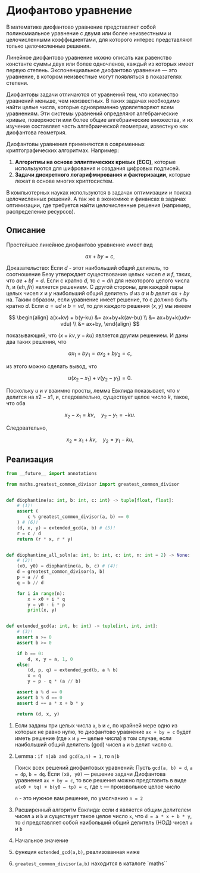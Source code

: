 
# Диофантово уравнение

В математике диофантово уравнение представляет собой полиномиальное уравнение с двумя или более неизвестными и целочисленными коэффициентами, для которого интерес представляют только целочисленные решения.

Линейное диофантово уравнение можно описать как равенство константе суммы двух или более одночленов, каждый из которых имеет первую степень. Экспоненциальное диофантово уравнение — это уравнение, в котором неизвестные могут появляться в показателях степени.

Диофантовы задачи отличаются от уравнений тем, что количество уравнений меньше, чем неизвестных. В таких задачах необходимо найти целые числа, которые одновременно удовлетворяют всем уравнениям. Эти системы уравнений определяют алгебраические кривые, поверхности или более общие алгебраические множества, и их изучение составляет часть алгебраической геометрии, известную как диофантова геометрия.

Диофантовы уравнения применяются в современных криптографических алгоритмах. Например:

1. __Алгоритмы на основе эллиптических кривых (ECC)__, которые используются для шифрования и создания цифровых подписей.
2. __Задачи дискретного логарифмирования и факторизации__, которые лежат в основе многих криптосистем.

В компьютерных науках используются в задачах оптимизации и поиска целочисленных решений. А так же в экономике и финансах в задачах оптимизации, где требуется найти целочисленные решения (например, распределение ресурсов).

## Описание

Простейшее линейное диофантово уравнение имеет вид

$$ ax+by=c, $$

Доказательство: Если $d$ - этот наибольший общий делитель, то соотношение Безу утверждает существование целых чисел $e$ и $f$, таких, что $ae + bf = d$. Если c кратно $d$, то $c = dh$ для некоторого целого числа $h$, и $(eh, fh)$ является решением. С другой стороны, для каждой пары целых чисел $x$ и $y$ наибольший общий делитель $d$ из $a$ и $b$ делит $ax + by$ на. Таким образом, если уравнение имеет решение, то c должно быть кратно $d$. Если $a = ud$ и $b = vd$, то для каждого решения $(x, y)$ мы имеем

$$ \begin{align}
a(x+kv) + b(y-ku) &= ax+by+k(av-bu) \\
&= ax+by+k(udv-vdu) \\
&= ax+by,
\end{align} $$

показывающий, что $(x + kv, y − ku)$ является другим решением. И даны два таких решения, что

$$ ax_1 + by_1 = ax_2 + by_2 = c, $$

из этого можно сделать вывод, что

$$ u(x_2 - x_1) + v(y_2 - y_1) = 0. $$

Поскольку $u$ и $v$ взаимно просты, лемма Евклида показывает, что $v$ делится на $x2 − x1$, и, следовательно, существует целое число $k$, такое, что оба

$$ x_2 - x_1 = kv, \quad y_2 - y_1 = -ku. $$

Следовательно,

$$ x_2 = x_1 + kv, \quad y_2 = y_1 - ku, $$

## Реализация

```python title="python"
from __future__ import annotations

from maths.greatest_common_divisor import greatest_common_divisor


def diophantine(a: int, b: int, c: int) -> tuple[float, float]:
    # (1)!
    assert (
        c % greatest_common_divisor(a, b) == 0
    ) # (6)!
    (d, x, y) = extended_gcd(a, b) # (5)!
    r = c / d
    return (r * x, r * y)


def diophantine_all_soln(a: int, b: int, c: int, n: int = 2) -> None:
    # (2)!
    (x0, y0) = diophantine(a, b, c) # (4)!
    d = greatest_common_divisor(a, b)
    p = a // d
    q = b // d

    for i in range(n):
        x = x0 + i * q
        y = y0 - i * p
        print(x, y)


def extended_gcd(a: int, b: int) -> tuple[int, int, int]:
    # (3)!
    assert a >= 0
    assert b >= 0

    if b == 0:
        d, x, y = a, 1, 0
    else:
        (d, p, q) = extended_gcd(b, a % b)
        x = q
        y = p - q * (a // b)

    assert a % d == 0
    assert b % d == 0
    assert d == a * x + b * y

    return (d, x, y)
```


1.  Если заданы три целых числа `a`, `b` и `c`, по крайней мере одно из которых не равно нулю, 
    то диофантово уравнение `ax + by = c` будет иметь решение (где `x` и `y` — целые числа) в том случае, если наибольший общий делитель (gcd) чисел `a` и `b` делит число c.
2.  Lemma : `if n|ab and gcd(a,n) = 1`, то `n|b`

    Поиск всех решений диофантовых уравнений:  Пусть `gcd(a, b) = d`, `a = dp`, `b = dq`. Если `(x0, y0)` — решение задачи Диофантова уравнения `ax + by = c`, то все решения можно представить в виде `a(x0 + tq) + b(y0 – tp) = c`, где `t` — произвольное целое число
    
    `n` - это нyжное вам решение, по умолчанию `n = 2`
3.  Расширенный алгоритм Евклида: если `d` является общим делителем чисел `a` и `b` и существует такое 
    целое число `x`, что `d = a * x + b * y`, то `d` представляет собой наибольший общий делитель (НОД) чисел `a` и `b`
4.  Начальное значение
5.  функция `extended_gcd(a,b)`, реализованная ниже
6.  `greatest_common_divisor(a,b)` находится в каталоге `maths``